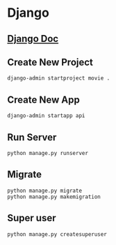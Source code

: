 # Django
## [Django Doc](https://docs.djangoproject.com/en/3.0/)


## Create New Project
```
django-admin startproject movie .
```

## Create New App
```
django-admin startapp api
```

## Run Server
```
python manage.py runserver
```

## Migrate
```
python manage.py migrate
python manage.py makemigration
```

## Super user
```
python manage.py createsuperuser
```


